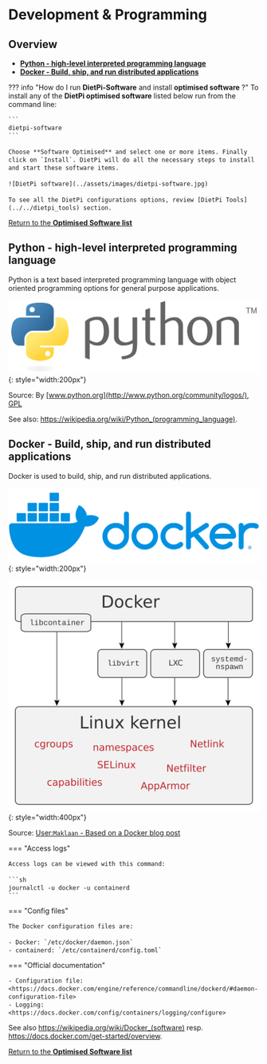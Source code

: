 # Development & Programming

## Overview

- [**Python - high-level interpreted programming language**](#python-high-level-interpreted-programming-language)
- [**Docker - Build, ship, and run distributed applications**](#docker-build-ship-and-run-distributed-applications)  

??? info "How do I run **DietPi-Software** and install **optimised software** ?"
    To install any of the **DietPi optimised software** listed below run from the command line:

    ```
    dietpi-software
    ```

    Choose **Software Optimised** and select one or more items. Finally click on `Install`. DietPi will do all the necessary steps to install and start these software items.

    ![DietPi software](../assets/images/dietpi-software.jpg)

    To see all the DietPi configurations options, review [DietPi Tools](../../dietpi_tools) section.

[Return to the **Optimised Software list**](../../dietpi_optimised_software)

## Python - high-level interpreted programming language

Python is a text based interpreted programming language with object oriented programming options for general purpose applications.  

![DietPi programming software Python](../assets/images/dietpi-software-programming-pythonlogo.png){: style="width:200px"}

Source: By [www.python.org](http://www.python.org/community/logos/), [GPL](https://commons.wikimedia.org/w/index.php?curid=34991637)

See also: <https://wikipedia.org/wiki/Python_(programming_language)>.

## Docker - Build, ship, and run distributed applications

Docker is used to build, ship, and run distributed applications.

![DietPi programming software Docker](../assets/images/dietpi-software-programming-docker1.svg){: style="width:200px"}

![DietPi programming software Docker screenshot](../assets/images/dietpi-software-programming-docker2.svg){: style="width:400px"}

Source: [User:`Maklaan` - Based on a Docker blog post](https://commons.wikimedia.org/w/index.php?curid=37965701)

=== "Access logs"

    Access logs can be viewed with this command:

    ```sh
    journalctl -u docker -u containerd
    ```

=== "Config files"

    The Docker configuration files are:

    - Docker: `/etc/docker/daemon.json`
    - containerd: `/etc/containerd/config.toml`

=== "Official documentation"

    - Configuration file: <https://docs.docker.com/engine/reference/commandline/dockerd/#daemon-configuration-file>
    - Logging: <https://docs.docker.com/config/containers/logging/configure>

See also <https://wikipedia.org/wiki/Docker_(software)> resp. <https://docs.docker.com/get-started/overview>.

[Return to the **Optimised Software list**](../../dietpi_optimised_software)
